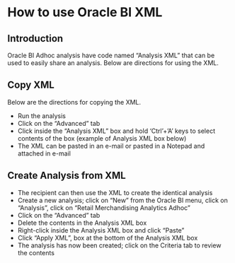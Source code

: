 # How to use Oracle BI XML
## Introduction
Oracle BI Adhoc analysis have code named “Analysis XML” that can be used to easily share an analysis.  Below are directions for using the XML.
## Copy XML
Below are the directions for copying the XML.
-	Run the analysis
-	Click on the “Advanced” tab
- Click inside the “Analysis XML” box and hold ‘Ctrl’+’A’ keys to select contents of the box (example of Analysis XML box below)
-	The XML can be pasted in an e-mail or pasted in a Notepad and attached in e-mail

## Create Analysis from XML
-	The recipient can then use the XML to create the identical analysis
- Create a new analysis; click on “New” from the Oracle BI menu, click on “Analysis”, click on “Retail Merchandising Analytics Adhoc”
-	Click on the “Advanced” tab
-	Delete the contents in the Analysis XML box
-	Right-click inside the Analysis XML box and click “Paste”
-	Click “Apply XML”, box at the bottom of the Analysis XML box  
-	The analysis has now been created; click on the Criteria tab to review the contents
